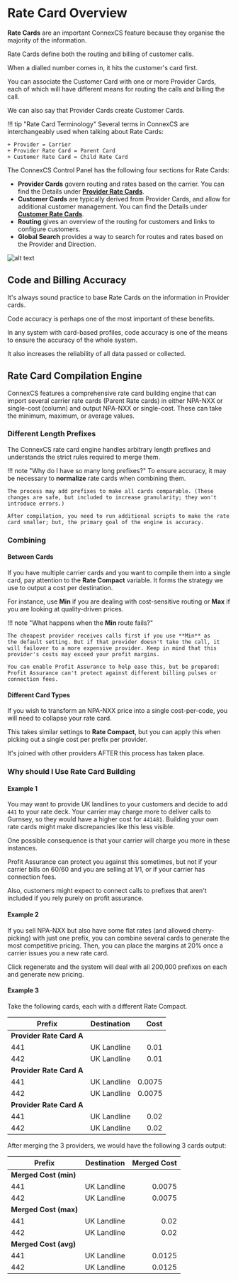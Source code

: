 # Rate Card Overview

**Rate Cards** are an important ConnexCS feature because they organise the majority of the information.

Rate Cards define both the routing and billing of customer calls.

When a dialled number comes in, it hits the customer's card first.

You can associate the Customer Card with one or more Provider Cards, each of which will have different means for routing the calls and billing the call.

We can also say that Provider Cards create Customer Cards.

!!! tip "Rate Card Terminology"
    Several terms in ConnexCS are interchangeably used when talking about Rate Cards:

    + Provider = Carrier
    + Provider Rate Card = Parent Card 
    + Customer Rate Card = Child Rate Card

The ConnexCS Control Panel has the following four sections for Rate Cards:

+ **Provider Cards** govern routing and rates based on the carrier. You can find the Details under [**Provider Rate Cards**](https://docs.connexcs.com/provider-ratecard/).
+ **Customer Cards** are typically derived from Provider Cards, and allow for additional customer management. You can find the Details under [**Customer Rate Cards**](https://docs.connexcs.com/customer-ratecard/).
+ **Routing** gives an overview of the routing for customers and links to configure customers.
+ **Global Search** provides a way to search for routes and rates based on the Provider and Direction.

![alt text][rc-global]

## Code and Billing Accuracy

It's always sound practice to base Rate Cards on the information in Provider cards.

Code accuracy is perhaps one of the most important of these benefits.

In any system with card-based profiles, code accuracy is one of the means to ensure the accuracy of the whole system.

It also increases the reliability of all data passed or collected.

## Rate Card Compilation Engine

ConnexCS features a comprehensive rate card building engine that can import several carrier rate cards (Parent Rate cards) in either NPA-NXX or single-cost (column) and output NPA-NXX or single-cost. These can take the minimum, maximum, or average values.

### Different Length Prefixes

The ConnexCS rate card engine handles arbitrary length prefixes and understands the strict rules required to merge them.

!!! note "Why do I have so many long prefixes?"
    To ensure accuracy, it may be necessary to **normalize** rate cards when combining them.

    The process may add prefixes to make all cards comparable. (These changes are safe, but included to increase granularity; they won't introduce errors.) 
    
    After compilation, you need to run additional scripts to make the rate card smaller; but, the primary goal of the engine is accuracy.

### Combining

#### Between Cards

If you have multiple carrier cards and you want to compile them into a single card, pay attention to the **Rate Compact** variable. It forms the strategy we use to output a cost per destination.

For instance, use **Min** if you are dealing with cost-sensitive routing or **Max** if you are looking at quality-driven prices.

!!! note "What happens when the **Min** route fails?"

    The cheapest provider receives calls first if you use **Min** as the default setting. But if that provider doesn't take the call, it will failover to a more expensive provider. Keep in mind that this provider's costs may exceed your profit margins. 
    
    You can enable Profit Assurance to help ease this, but be prepared: Profit Assurance can't protect against different billing pulses or connection fees.

#### Different Card Types

If you wish to transform an NPA-NXX price into a single cost-per-code, you will need to collapse your rate card.

This takes similar settings to **Rate Compact**, but you can apply this when picking out a single cost per prefix per provider.

It's joined with other providers AFTER this process has taken place.

### Why should I Use Rate Card Building

#### Example 1

You may want to provide UK landlines to your customers and decide to add `441` to your rate deck. Your carrier may charge more to deliver calls to Gurnsey, so they would have a higher cost for `441481`. Building your own rate cards might make discrepancies like this less visible.

One possible consequence is that your carrier will charge you more in these instances.

Profit Assurance can protect you against this sometimes, but not if your carrier bills on 60/60 and you are selling at 1/1, or if your carrier has connection fees.

Also, customers might expect to connect calls to prefixes that aren't included if you rely purely on profit assurance.

#### Example 2

If you sell NPA-NXX but also have some flat rates (and allowed cherry-picking) with just one prefix, you can combine several cards to generate the most competitive pricing. Then, you can place the margins at 20% once a carrier issues you a new rate card.

Click regenerate and the system will deal with all 200,000 prefixes on each and generate new pricing.

#### Example 3

Take the following cards, each with a different Rate Compact.

| Prefix  |     Destination     |  Cost |
|----------|:-------------:|------:|
| **Provider Rate Card A**|   |  |
| 441 |    UK Landline |  0.01 |
| 442 | UK Landline |    0.01 |
| **Provider Rate Card A** |  |     |
| 441 | UK Landline |  0.0075 |
| 442 | UK Landline |   0.0075 |
| **Provider Rate Card A** |  |  |
| 441 |  UK Landline |  0.02|
| 442 |  UK Landline |    0.02 |

After merging the 3 providers, we would have the following 3 cards output:

| Prefix  |     Destination     |  Merged Cost |
|----------|:-------------:|------:|
| **Merged Cost (min)**|   |  |
| 441 |    UK Landline |  0.0075 |
| 442 | UK Landline |   0.0075 |
| **Merged Cost (max)**|   |  |
| 441 |    UK Landline |  0.02 |
| 442 | UK Landline |   0.02 |
| **Merged Cost (avg)**|   |  |
| 441 |    UK Landline |  0.0125 |
| 442 | UK Landline |   0.0125 |

[rc-global]: /misc/img/rc-global.png "Rate Card Global"
